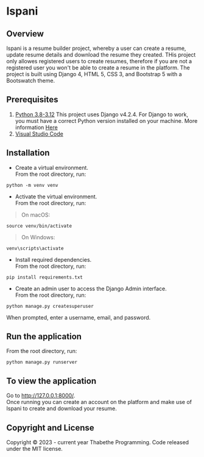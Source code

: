 # Ispani

## Overview
Ispani is a resume builder project, whereby a user can create a resume, update resume details and download the resume they created. THis project only allowes registered users  to create resumes, therefore if you are not a registered user you won't be able to create a resume in the platform.
The project is built using  Django 4, HTML 5, CSS 3, and Bootstrap 5 with a Bootswatch theme.

## Prerequisites

1. [Python 3.8-3.12](https://www.python.org/)
This project uses Django v4.2.4. For Django to work, you must have a correct Python version installed on your machine. More information [Here](https://django.readthedocs.io/en/stable/faq/install.html)
1. [Visual Studio Code]([https://www.python.org/](https://code.visualstudio.com/))


## Installation

* Create a virtual environment.<br>
From the root directory, run:
```
python -m venv venv
```

* Activate the virtual environment.<br>
From the root directory, run: 
>On macOS:
```
source venv/bin/activate
```

>On Windows:
```
venv\scripts\activate
```

* Install required dependencies.<br>
From the root directory, run:
```
pip install requirements.txt
```

* Create an admin user to access the Django Admin interface.<br>
From the root directory, run:
```
python manage.py createsuperuser
```
When prompted, enter a username, email, and password.


## Run the application
From the root directory, run:
```
python manage.py runserver
```

## To view the application

Go to http://127.0.0.1:8000/. <br>
Once running you can create an account on the platform and make use of Ispani to create and download your resume.

## Copyright and License
Copyright © 2023 - current year Thabethe Programming. Code released under the MIT license.
